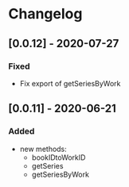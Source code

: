 # Changelog

## [0.0.12] - 2020-07-27
### Fixed
- Fix export of getSeriesByWork


## [0.0.11] - 2020-06-21
### Added
- new methods: 
  - bookIDtoWorkID
  - getSeries
  - getSeriesByWork